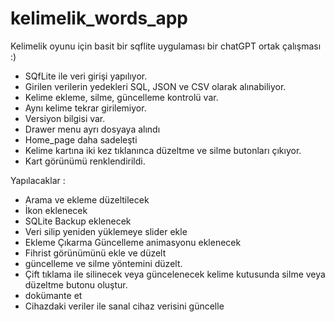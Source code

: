# kelimelik_words_app

Kelimelik oyunu için basit bir sqflite uygulaması
bir chatGPT ortak çalışması :)

- SQfLite ile veri girişi yapılıyor. 
- Girilen verilerin yedekleri SQL, JSON ve CSV olarak alınabiliyor.
- Kelime ekleme, silme, güncelleme kontrolü var.
- Aynı kelime tekrar girilemiyor.
- Versiyon bilgisi var.
- Drawer menu ayrı dosyaya alındı
- Home_page daha sadeleşti
- Kelime kartına iki kez tıklanınca düzeltme ve silme butonları çıkıyor.
- Kart görünümü renklendirildi.

Yapılacaklar :
- Arama ve ekleme düzeltilecek
- İkon eklenecek
- SQLite Backup eklenecek
- Veri silip yeniden yüklemeye slider ekle
- Ekleme Çıkarma Güncelleme animasyonu eklenecek
- Fihrist görünümünü ekle ve düzelt
- güncelleme ve silme yöntemini düzelt. 
- Çift tıklama ile silinecek veya güncelenecek kelime kutusunda silme veya düzeltme butonu oluştur.
- dokümante et
- Cihazdaki veriler ile sanal cihaz verisini güncelle
